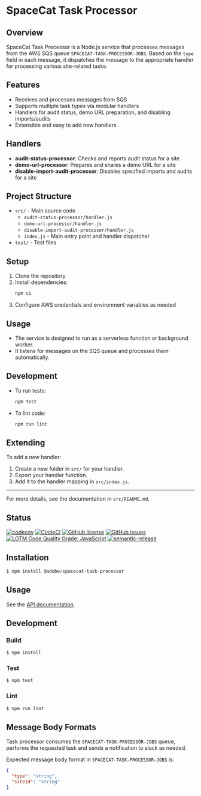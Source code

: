 # SpaceCat Task Processor

## Overview

SpaceCat Task Processor is a Node.js service that processes messages from the AWS SQS queue `SPACECAT-TASK-PROCESSOR-JOBS`. Based on the `type` field in each message, it dispatches the message to the appropriate handler for processing various site-related tasks.

## Features
- Receives and processes messages from SQS
- Supports multiple task types via modular handlers
- Handlers for audit status, demo URL preparation, and disabling imports/audits
- Extensible and easy to add new handlers

## Handlers
- **audit-status-processor**: Checks and reports audit status for a site
- **demo-url-processor**: Prepares and shares a demo URL for a site
- **disable-import-audit-processor**: Disables specified imports and audits for a site

## Project Structure
- `src/` - Main source code
  - `audit-status-processor/handler.js`
  - `demo-url-processor/handler.js`
  - `disable-import-audit-processor/handler.js`
  - `index.js` - Main entry point and handler dispatcher
- `test/` - Test files

## Setup
1. Clone the repository
2. Install dependencies:
   ```sh
   npm ci
   ```
3. Configure AWS credentials and environment variables as needed

## Usage
- The service is designed to run as a serverless function or background worker.
- It listens for messages on the SQS queue and processes them automatically.

## Development
- To run tests:
  ```sh
  npm test
  ```
- To lint code:
  ```sh
  npm run lint
  ```

## Extending
To add a new handler:
1. Create a new folder in `src/` for your handler.
2. Export your handler function.
3. Add it to the handler mapping in `src/index.js`.

---
For more details, see the documentation in `src/README.md`.

## Status
[![codecov](https://img.shields.io/codecov/c/github/adobe-rnd/spacecat-task-processor.svg)](https://codecov.io/gh/adobe-rnd/spacecat-task-processor)
[![CircleCI](https://img.shields.io/circleci/project/github/adobe-rnd/spacecat-audit-worker.svg)](https://circleci.com/gh/adobe-rnd/spacecat-task-processor)
[![GitHub license](https://img.shields.io/github/license/adobe-rnd/spacecat-task-processor.svg)](https://github.com/adobe-rnd/spacecat-task-processor/blob/master/LICENSE.txt)
[![GitHub issues](https://img.shields.io/github/issues/adobe-rnd/spacecat-task-processor.svg)](https://github.com/adobe-rnd/spacecat-task-processor/issues)
[![LGTM Code Quality Grade: JavaScript](https://img.shields.io/lgtm/grade/javascript/g/adobe-rnd/spacecat-task-processor.svg?logo=lgtm&logoWidth=18)](https://lgtm.com/projects/g/adobe-rnd/spacecat-task-processor)
[![semantic-release](https://img.shields.io/badge/%20%20%F0%9F%93%A6%F0%9F%9A%80-semantic--release-e10079.svg)](https://github.com/semantic-release/semantic-release)

## Installation

```bash
$ npm install @adobe/spacecat-task-processor
```

## Usage

See the [API documentation](docs/API.md).

## Development

### Build

```bash
$ npm install
```

### Test

```bash
$ npm test
```

### Lint

```bash
$ npm run lint
```

## Message Body Formats

Task processor consumes the `SPACECAT-TASK-PROCESSOR-JOBS` queue, performs the requested task and sends a notification to slack as needed.

Expected message body format in `SPACECAT-TASK-PROCESSOR-JOBS` is:

```json
{
  "type": "string",
  "siteId": "string"
}
```
